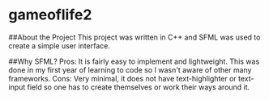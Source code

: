 # gameoflife2


##About the Project
This project was written in C++ and SFML was used to create a simple user interface.

##Why SFML?
Pros: It is fairly easy to implement and lightweight. This was done in my first year of learning to code so I wasn't aware of other many frameworks.
Cons: Very minimal, it does not have text-highlighter or text-input field so one has to create themselves or work their ways around it.

